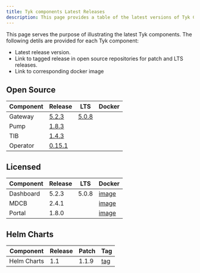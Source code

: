 ```yaml
---
title: Tyk components Latest Releases
description: This page provides a table of the latest versions of Tyk Component versions with link to Github tags and docker versions
---
```


This page serves the purpose of illustrating the latest Tyk components. The following detils are provided for each Tyk component:

- Latest release version.
- Link to tagged release in open source repositories for patch and LTS releases.
- Link to corresponding docker image

## Open Source

| Component   | Release  | LTS   | Docker  |
|-------------|----------|-------|---------|
| Gateway     | [5.2.3](https://github.com/TykTechnologies/tyk/releases/tag/v5.2.3)| [5.0.8](https://github.com/TykTechnologies/tyk/releases/tag/v5.0.8)|  | [image](https://hub.docker.com/r/tykio/tyk-gateway/tags?page=1&name=5.2.3) |
| Pump        | [1.8.3](https://github.com/TykTechnologies/tyk-pump/releases/tag/v1.8.3) |         |    |
| TIB         | [1.4.3](https://github.com/TykTechnologies/tyk-identity-broker/releases/tag/v1.4.3)  |       |           |
| Operator    | [0.15.1](https://github.com/TykTechnologies/tyk-operator/releases/tag/v0.15.1)   |       |          |


## Licensed

| Component   | Release | LTS   | Docker |
|-------------|--------|-------|---------|
| Dashboard   | 5.2.3  | 5.0.8 | [image](https://hub.docker.com/r/tykio/tyk-dashboard/tags?page=1&name=5.2.3)       |
| MDCB        | 2.4.1  |       | [image](https://hub.docker.com/r/tykio/tyk-mdcb-docker/tags?page=1&name=2.4.1)      |
| Portal      | 1.8.0  |       | [image](https://hub.docker.com/r/tykio/portal/tags?page=1&name=1.8)        |


## Helm Charts

| Component   | Release | Patch  | Tag |
|-------------|---------|--------|-----|
| Helm Charts | 1.1     | 1.1.9  | [tag]() |